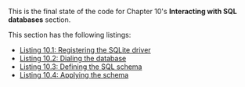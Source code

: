 
This is the final state of the code for Chapter 10's **Interacting with SQL databases** section.

This section has the following listings:

- [Listing 10.1: Registering the SQLite driver](../../all-listings/10-polymorphic-storage/01-registering-the-sqlite-driver.md)
- [Listing 10.2: Dialing the database](../../all-listings/10-polymorphic-storage/02-dialing-the-database.md)
- [Listing 10.3: Defining the SQL schema](../../all-listings/10-polymorphic-storage/03-defining-the-sql-schema.md)
- [Listing 10.4: Applying the schema](../../all-listings/10-polymorphic-storage/04-applying-the-schema.md)
